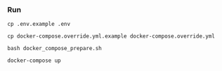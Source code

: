 ### Run

```
cp .env.example .env

cp docker-compose.override.yml.example docker-compose.override.yml

bash docker_compose_prepare.sh
```

```
docker-compose up
```
